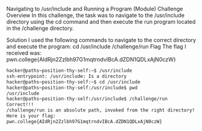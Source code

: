Navigating to /usr/include and Running a Program (Module)
Challenge Overview
In this challenge, the task was to navigate to the /usr/include directory using the cd command and then execute the run program located in the /challenge directory.

Solution
I used the following commands to navigate to the correct directory and execute the program:
cd /usr/include
/challenge/run
Flag
The flag I received was:
pwn.college{AIdRjn2Zzlbh97G1mqtrndvIBcA.dZDN1QDLxAjN0czW}
```bash
hacker@paths~position-thy-self:~$ /usr/include
ssh-entrypoint: /usr/include: Is a directory
hacker@paths~position-thy-self:~$ cd /usr/include
hacker@paths~position-thy-self:/usr/include$ pwd
/usr/include
hacker@paths~position-thy-self:/usr/include$ /challenge/run
Correct!!!
/challenge/run is an absolute path, invoked from the right directory!
Here is your flag:
pwn.college{AIdRjn2Zzlbh97G1mqtrndvIBcA.dZDN1QDLxAjN0czW}
```